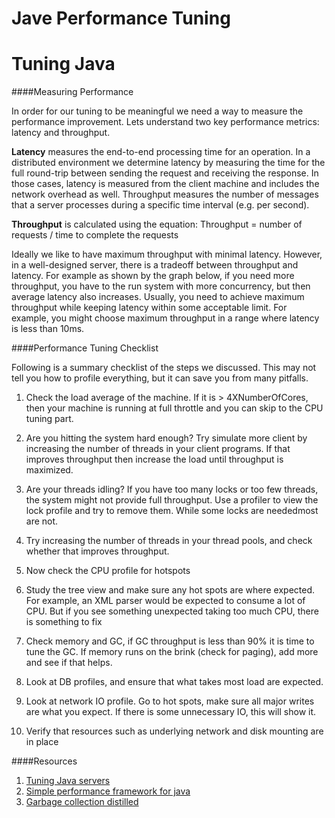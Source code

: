 Jave Performance Tuning
========================
Tuning Java
============

####Measuring Performance

In order for our tuning to be meaningful we need  a way to measure the performance improvement. Lets understand two key performance
metrics: latency and throughput.

**Latency** measures the end-to-end processing time for an operation. In a distributed environment we determine latency by measuring the time for the full round-trip between sending the request and receiving the response. In those cases, latency is measured from the client machine and includes the network overhead as well.
Throughput measures the  number of messages that a server processes during a specific time interval (e.g. per second). 

**Throughput** is calculated using the equation:
Throughput = number of requests / time to complete the requests

Ideally we like to have maximum throughput with minimal latency. However, in a well-designed server, there is a tradeoff 
between throughput and latency. For example as shown by the graph below, if you need more throughput, you have to the run 
system with more concurrency, but then average latency also increases. Usually, you need to achieve maximum throughput 
while keeping latency within some acceptable limit. For example, you might choose maximum throughput in a range where  latency 
is less than 10ms.

####Performance Tuning Checklist

Following is a summary checklist of the steps we discussed. This may not tell you how to profile everything, but it can save you from many pitfalls.

1. Check the load average of the machine. If it is > 4XNumberOfCores, then your machine is running at full throttle and you can skip to the CPU tuning part.

2. Are you hitting the system hard enough? Try simulate more client by increasing the number of threads in your client programs. If that improves throughput then increase the load until throughput is maximized.

3. Are your threads idling? If you have too many locks or too few threads, the system might not provide full throughput. Use a profiler to view the lock profile and try to remove them. While some locks are neededmost are not. 

4. Try increasing the number of  threads in your thread pools, and check  whether  that improves throughput.

5. Now check the CPU profile for hotspots

6. Study the tree view and make sure any hot spots are where expected. For example, an  XML parser would be expected to consume a  lot of CPU. But if you see something unexpected taking too much CPU, there is something to fix

7. Check memory and GC, if GC throughput is less than 90% it is time to tune the GC. If memory runs on the brink (check for paging), add more and see if that helps.

8. Look at DB profiles, and ensure that what takes most load are expected.

9. Look at network IO profile. Go to hot spots, make sure all major writes are what you expect. If there is some unnecessary IO, this will show it.

10. Verify that resources such as underlying network and disk mounting are in place

####Resources
1. [Tuning Java servers](http://www.infoq.com/articles/Tuning-Java-Servers)
2. [Simple performance framework for java](http://zolyfarkas.github.io/spf4j/)
3. [Garbage collection distilled](http://mechanical-sympathy.blogspot.co.uk/2013/07/java-garbage-collection-distilled.html)
